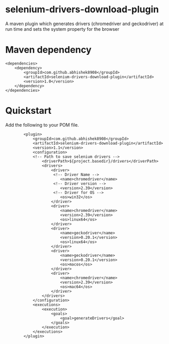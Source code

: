 # selenium-drivers-download-plugin
A maven plugin which generates drivers (chromedriver and geckodriver) at run time and sets the system property for the browser 

# Maven dependency
~~~
<dependencies>
    <dependency>
        <groupId>com.github.abhishek8908</groupId>
        <artifactId>selenium-drivers-download-plugin</artifactId>
        <version>1.0</version>
    </dependency>
</dependencies>
~~~


# Quickstart
Add the following to your POM file.

            <plugin>
                <groupId>com.github.abhishek8908</groupId>
                <artifactId>selenium-drivers-download-plugin</artifactId>
                <version>1.1</version>
                <configuration>
                <!-- Path to save selenium drivers -->
                    <driverPath>${project.basedir}/drivers</driverPath>
                    <drivers>
                        <driver>
                         <!-- Driver Name -->
                            <name>chromedriver</name>
                         <!-- Driver version -->
                            <version>2.39</version>
                         <!-- Driver for OS -->
                            <os>win32</os>
                        </driver>
                        <driver>
                            <name>chromedriver</name>
                            <version>2.39</version>
                            <os>linux64</os>
                        </driver>
                        <driver>
                            <name>geckodriver</name>
                            <version>0.20.1</version>
                            <os>linux64</os>
                        </driver>
                        <driver>
                            <name>geckodriver</name>
                            <version>0.20.1</version>
                            <os>macos</os>
                        </driver>
                        <driver>
                            <name>chromedriver</name>
                            <version>2.39</version>
                            <os>mac64</os>
                        </driver>
                    </drivers>
                </configuration>
                <executions>
                    <execution>
                        <goals>
                            <goal>generateDrivers</goal>
                        </goals>
                    </execution>
                </executions>
            </plugin>
